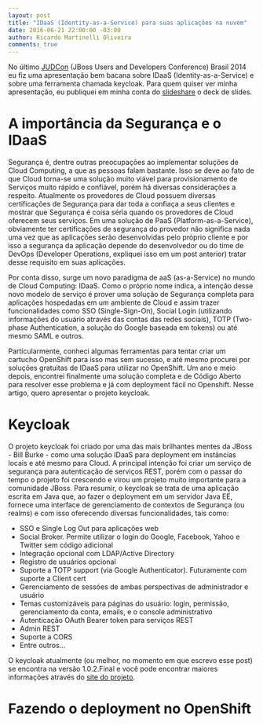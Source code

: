 ```yaml
---
layout: post
title: "IDaaS (Identity-as-a-Service) para suas aplicações na nuvem"
date: 2016-06-21 22:00:00 -03:00
author: Ricardo Martinelli Oliveira
comments: true
---
```

No último [JUDCon][judcon-page] (JBoss Users and Developers Conference) Brasil 2014 eu fiz uma
apresentação bem bacana sobre IDaaS (Identity-as-a-Service) e sobre uma ferramenta chamada keycloak.
Para quem quiser ver minha apresentação, eu publiquei em minha conta do [slideshare][slideshare-deck]
o deck de slides.

A importância da Segurança e o IDaaS
====================================

<p>Segurança é, dentre outras preocupações ao implementar soluções de Cloud Computing, a que as pessoas falam
bastante. Isso se deve ao fato de que Cloud torna-se uma solução muito viável para provisionamento de
Serviços muito rápido e confiável, porém há diversas considerações a respeito. Atualmente os provedores de
Cloud possuem diversas certificações de Segurança para dar toda a confiaça a seus clientes e mostrar que
Segurança é coisa séria quando os provedores de Cloud oferecem seus serviços. Em uma solução de PaaS
(Platform-as-a-Service), obviamente ter certificações de segurança do provedor não significa nada uma vez
que as aplicações serão desenvolvidas pelo próprio cliente e por isso a segurança da aplicação depende do
desenvolvedor ou do time de DevOps (Developer Operations, expliquei isso em um post anterior) tratar desse
requisito em suas aplicações.</p>
<p>Por conta disso, surge um novo paradigma de aaS (as-a-Service) no mundo de Cloud Computing: IDaaS. Como o
próprio nome indica, a intenção desse novo modelo de serviço é prover uma solução de Segurança completa
para aplicações hospedadas em um ambiente de Cloud e assim trazer funcionalidades como SSO (Single-Sign-On),
Social Login (utilizando informações do usuário através das contas das redes sociais), TOTP (Two-phase
Authentication, a solução do Google baseada em tokens) ou até mesmo SAML e outros.</p>
<p>Particularmente, conheci algumas ferramentas para tentar criar um cartucho OpenShift para isso mas sem sucesso,
e até mesmo procurei por soluções gratuitas de IDaaS para utilizar no OpenShift. Um ano e meio depois, encontrei
finalmente uma solução completa e de Código Aberto para resolver esse problema
e já com deployment fácil no Openshift. Nesse artigo, quero apresentar o projeto keycloak.</p>

Keycloak
========
O projeto keycloak foi criado por uma das mais brilhantes mentes da JBoss - Bill Burke - como uma solução
IDaaS para deployment em instâncias locais e até mesmo para Cloud. A principal intenção foi criar um
serviço de segurança para autenticação de serviços REST, porém com o passar do tempo o projeto foi crescendo
e virou um projeto muito importante para a comunidade JBoss.
Para resumir, o keycloak se trata de uma aplicação escrita em Java que, ao fazer o deployment em um servidor
Java EE, fornece uma interface de gerenciamento de contextos de Segurança (ou realms) e com isso oferecendo
diversas funcionalidades, tais como:

* SSO e Single Log Out para aplicações web
* Social Broker. Permite utilizar o login do Google, Facebook, Yahoo e Twitter sem código adicional
* Integração opcional com LDAP/Active Directory
* Registro de usuários opcional
* Suporte a TOTP support (via Google Authenticator). Futuramente com suporte a Client cert
* Gerenciamento de sessóes de ambas perspectivas de administrador e usuário
* Temas customizáveis para páginas do usuário: login, permissão, gerenciamento da conta, emails, e o console administrativo
* Autenticação OAuth Bearer token para serviços REST
* Admin REST
* Suporte a CORS
* Entre outros...

O keycloak atualmente (ou melhor, no momento em que escrevo esse post) se encontra na versão 1.0.2.Final e você pode
encontrar maiores informações através do <a href="http://keycloak.jboss.org/">site do projeto</a>.

Fazendo o deployment no OpenShift
=================================



[judcon-page]: http://jboss.org/events/JUDCon/2014/brazil
[slideshare-deck]: http://www.slideshare.net/rimolive/idaas-ssoopenshift